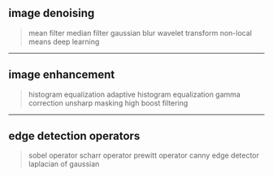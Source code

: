 ## image denoising

> mean filter
> median filter
> gaussian blur
> wavelet transform
> non-local means
> deep learning

---

## image enhancement

> histogram equalization
> adaptive histogram equalization
> gamma correction
> unsharp masking
> high boost filtering

---

## edge detection operators

> sobel operator
> scharr operator
> prewitt operator
> canny edge detector
> laplacian of gaussian
